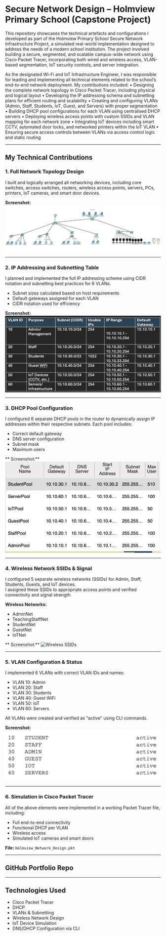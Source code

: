 # Secure Network Design – Holmview Primary School (Capstone Project)

This repository showcases the technical artefacts and configurations I developed as part of the Holmview Primary School Secure Network Infrastructure Project, a simulated real-world implementation designed to address the needs of a modern school institution. The project involved building a secure, segmented, and scalable campus-wide network using Cisco Packet Tracer, incorporating both wired and wireless access, VLAN-based segmentation, IoT security controls, and server integration.

As the designated Wi-Fi and IoT Infrastructure Engineer, I was responsible for leading and implementing all technical elements related to the school’s end-to-end network deployment.
My contributions included:
	•	Designing the complete network topology in Cisco Packet Tracer, including physical and logical layout
	•	Developing the IP addressing schema and subnetting plans for efficient routing and scalability
	•	Creating and configuring VLANs (Admin, Staff, Students, IoT, Guest, and Servers) with proper segmentation
	•	Building DHCP pool configurations for each VLAN using centralised DHCP servers
	•	Deploying wireless access points with custom SSIDs and VLAN mapping for each network zone
	•	Integrating IoT devices including smart CCTV, automated door locks, and networked printers within the IoT VLAN
	•	Ensuring secure access controls between VLANs via access control logic and static routing

---

## My Technical Contributions

### 1.  Full Network Topology Design  
I built and logically arranged all networking devices, including core switches, access switches, routers, wireless access points, servers, PCs, printers, IoT cameras, and smart door devices.

**Screenshot:** ![Network Topology](01_NetworkTopologyOverview.png)


---

### 2. IP Addressing and Subnetting Table  
I planned and implemented the full IP addressing scheme using CIDR notation and subnetting best practices for 6 VLANs.

- Subnet sizes calculated based on host requirements  
- Default gateways assigned for each VLAN  
- CIDR notation used for efficiency  

**Screenshot:** ![IP Table](02_IPAddressingTable.png)

---

### 3. DHCP Pool Configuration  
I configured 6 separate DHCP pools in the router to dynamically assign IP addresses within their respective subnets. Each pool includes:

- Correct default gateway  
- DNS server configuration  
- Subnet mask  
- Maximum users  

** Screenshot:** ![DHCP Pool](03_DHCP_Pool_Configuration_Table.png)

---


### 4. Wireless Network SSIDs & Signal  
I configured 5 separate wireless networks (SSIDs) for Admin, Staff, Students, Guests, and IoT devices.  
I assigned these SSIDs to appropriate access points and verified connectivity and signal strength.

**Wireless Networks:**
- AdminNet
- TeachingStaffNet
- StudentNet
- GuestNet
- IoTNet

** Screenshot:** ![Wireless SSIDs](04_Wireless_Networks_Signal.png)

---

### 5. VLAN Configuration & Status  
I implemented 6 VLANs with correct VLAN IDs and names:
- VLAN 10: Admin  
- VLAN 20: Staff  
- VLAN 30: Students  
- VLAN 40: Guest WiFi  
- VLAN 50: IoT  
- VLAN 60: Servers

All VLANs were created and verified as "active" using CLI commands.

**Screenshot:** ![VLAN Status](05_VLAN_Status_List.png)

---

### 6. Simulation in Cisco Packet Tracer  
All of the above elements were implemented in a working Packet Tracer file, including:
- Full end-to-end connectivity  
- Functional DHCP per VLAN  
- Wireless access  
- Simulated IoT cameras and smart doors  

**File:** `Holmview_Network_Design.pkt`

---

##  GitHub Portfolio Repo

---

## Technologies Used
- Cisco Packet Tracer
- DHCP
- VLANs & Subnetting
- Wireless Network Design
- IoT Device Simulation
- DNS/DHCP Configuration via CLI
